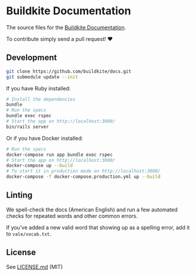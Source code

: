 # Buildkite Documentation

The source files for the [Buildkite Documentation](https://buildkite.com/docs).

To contribute simply send a pull request! :heart:

## Development

```bash
git clone https://github.com/buildkite/docs.git
git submodule update --init
```

If you have Ruby installed:

```bash
# Install the dependencies
bundle
# Run the specs
bundle exec rspec
# Start the app on http://localhost:3000/
bin/rails server
```

Or if you have Docker installed:

```bash
# Run the specs
docker-compose run app bundle exec rspec
# Start the app on http://localhost:3000/
docker-compose up --build
# To start it in production mode on http://localhost:3000/
docker-compose -f docker-compose.production.yml up --build
```

## Linting

We spell-check the docs (American English) and run a few automated checks for repeated words and other common errors. 

If you've added a new valid word that showing up as a spelling error, add it to `vale/vocab.txt`.

## License

See [LICENSE.md](LICENSE.md) (MIT)
